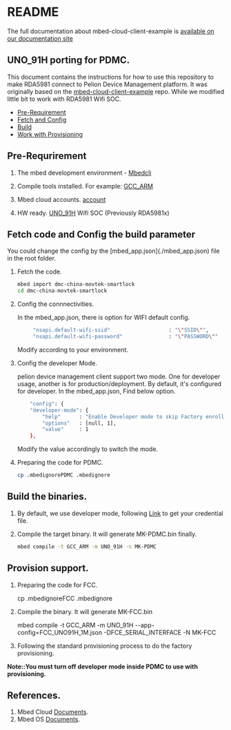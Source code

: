# README

The full documentation about mbed-cloud-client-example is [available on our documentation site](https://cloud.mbed.com/docs/current/connecting/device-management-client-tutorials.html)

## UNO_91H porting for PDMC.

This document contains the instructions for how to use this repository to make RDA5981 connect to Pelion Device Management platform.
It was originally based on the [mbed-cloud-client-example](https://github.com/ARMmbed/mbed-cloud-client-example) repo. While we modified little bit to work with RDA5981 Wifi SOC. 

* [Pre-Requirement](#pre)
* [Fetch and Config](#fetch)
* [Build](#build)
* [Work with Provisioning](#Prov)

<h2 id="pre">Pre-Requrirement </h2>

1. The mbed development environment - [Mbedcli](https://github.com/ARMmbed/mbed-cli)

2. Compile tools installed. For example: [GCC_ARM](https://launchpad.net/gcc-arm-embedded/)

3. Mbed cloud accounts. [account](https://www.pelion.com/docs/device-management/current/account-management/index.html)

4. HW ready.  [UNO_91H](https://os.mbed.com/platforms/UNO-91H/) Wifi SOC (Previously RDA5981x)

<h2 id="fetch">Fetch code and Config the build parameter</h2>
You could change the config by the [mbed_app.json](./mbed_app.json) file in the root folder.

1. Fetch the code. 

    
    ```sh
    mbed import dmc-china-movtek-smartlock
    cd dmc-china-movtek-smartlock
    ```


2. Config the connnectivities.

    In the mbed_app.json, there is option for WIFI default config. 
    
    ```sh
         "nsapi.default-wifi-ssid"                   : "\"SSID\"",
         "nsapi.default-wifi-password"               : "\"PASSWORD\""
    ```
    Modify according to your environment.


3. Config the developer Mode. 

    pelion device management client support two mode. One for developer usage, another is for production/deployment.
    By default, it's configured for developer. 
    In the mbed_app.json, Find below option. 
    
    ```sh
        "config": {
        "developer-mode": {
            "help"      : "Enable Developer mode to skip Factory enrollment",
            "options"   : [null, 1],
            "value"     : 1
        },
    ```
    Modify the value accordingly to switch the mode.

4. Preparing the code for PDMC. 
   ```sh
   cp .mbedignorePDMC .mbedignore
   ```

<h2 id="build">Build the binaries. </h2>


1. By default, we use developer mode, following [Link](https://www.pelion.com/docs/device-management/current/connecting/provisioning-development-devices.html#creating-and-downloading-a-developer-certificate) to get your credential file. 

    
2. Compile the target binary. It will generate MK-PDMC.bin finally.

    ```sh
    mbed compile -t GCC_ARM -m UNO_91H -n MK-PDMC
    ```

<h2 id="Prov">Provision support. </h2>

1.  Preparing the code for FCC.


    cp .mbedignoreFCC .mbedignore



2.  Compile the binary.  It will generate MK-FCC.bin


    mbed compile -t GCC_ARM -m UNO_91H --app-config=FCC_UNO91H_1M.json -DFCE_SERIAL_INTERFACE -N MK-FCC


3.  Following the standard provisioning process to do the factory provisioning. 

**Note::You must turn off developer mode inside PDMC to use with provisioning.**

## References.

1. Mbed Cloud [Documents](https://cloud.mbed.com/docs/v1.2).
2. Mbed OS [Documents](https://os.mbed.com/docs/mbed-os/v5.12/introduction/index.html).
